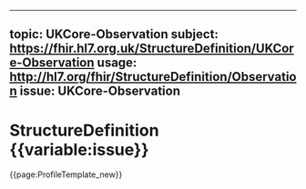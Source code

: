 
---
topic: UKCore-Observation
subject: https://fhir.hl7.org.uk/StructureDefinition/UKCore-Observation
usage: http://hl7.org/fhir/StructureDefinition/Observation
issue: UKCore-Observation
---
              
# StructureDefinition {{variable:issue}}

<nocheck>
{{page:ProfileTemplate_new}}
</nocheck>

